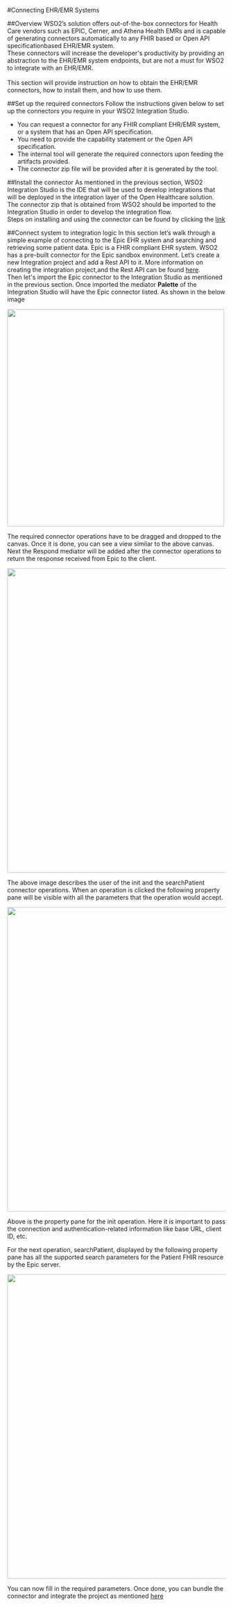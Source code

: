 #Connecting EHR/EMR Systems

##Overview
WSO2’s solution offers out-of-the-box connectors for Health Care vendors such as EPIC, Cerner, and Athena Health EMRs and is capable of generating connectors automatically to any FHIR based or Open API  specificationbased EHR/EMR system.<br> These connectors will increase the developer's productivity by providing an abstraction to the EHR/EMR system endpoints, but are not a must for WSO2 to integrate with an EHR/EMR.<br><br> This section will provide instruction on how to obtain the EHR/EMR connectors, how to install them, and how to use them.

##Set up the required connectors
Follow the instructions given below to set up the connectors you require in your WSO2 Integration Studio.
<ul>
<li>    You can request a connector for any FHIR compliant EHR/EMR system, or a system that has an Open API specification.</li>
<li>    You need to provide the capability statement or the Open API specification.</li>
<li>    The internal tool will generate the required connectors upon feeding the artifacts provided.</li>
<li>    The connector zip file will be provided after it is generated by the tool.</li>
</ul>

##Install the connector
As mentioned in the previous section, WSO2 Integration Studio is the IDE that will be used to develop integrations that will be deployed in the integration layer of the Open Healthcare solution. The connector zip that is obtained from WSO2 should be imported to the Integration Studio in order to develop the integration flow.<br> Steps on installing and using the connector can be found by clicking the [link](https://apim.docs.wso2.com/en/4.0.0/reference/connectors/connectors-overview/#how-to-use-connectors)<br>

##Connect system to integration logic
In this section let’s walk through a simple example of connecting to the Epic EHR system and searching and retrieving some patient data. Epic is a FHIR compliant EHR system. WSO2 has a pre-built connector for the Epic sandbox environment. Let’s create a new Integration project and add a Rest API to it. More information on creating the integration project,and the Rest API can be found [here](https://apim.docs.wso2.com/en/4.0.0/integrate/develop/integration-development-kickstart/).<br>Then let's import the Epic connector to the Integration Studio as mentioned in the previous section. Once imported the mediator <strong>Palette</strong> of the Integration Studio will have the Epic connector listed. As shown in the below image


 <img src="../../../assets/img/guildes/configuring-ehr-emr-system/epic-in-palatte.png" width="500">

The required connector operations have to be dragged and dropped to the canvas. Once it is done, you can see a view similar to the above canvas. Next the Respond mediator will be added after the connector operations to return the response received from Epic to the client.


 <img src="../../../assets/img/guildes/configuring-ehr-emr-system/canvas.png" width="700">

The above image describes the user of the init and the searchPatient connector operations. When an operation is clicked the following property pane will be visible with all the parameters that the operation would accept.

 <img src="../../../assets/img/guildes/configuring-ehr-emr-system/property.png" width="700">

Above is the property pane for the init operation. Here it is important to pass the connection and authentication-related information like base URL, client ID, etc.

For the next operation, searchPatient, displayed by the following property pane has all the supported search parameters for the Patient FHIR resource by the Epic server.

<img src="../../../assets/img/guildes/configuring-ehr-emr-system/patient.png" width="700">

You can now fill in the required parameters. Once done, you can bundle the connector and integrate the project as mentioned [here](https://apim.docs.wso2.com/en/4.0.0/reference/connectors/connector-usage/#export-and-run-a-project-with-connectors)

